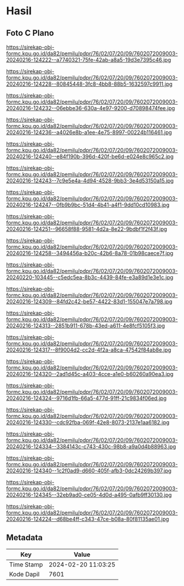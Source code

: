 # Hasil

## Foto C Plano

https://sirekap-obj-formc.kpu.go.id/da82/pemilu/pdpr/76/02/07/20/09/7602072009003-20240216-124222--a7740321-75fe-42ab-a8a5-19d3e7395c46.jpg

https://sirekap-obj-formc.kpu.go.id/da82/pemilu/pdpr/76/02/07/20/09/7602072009003-20240216-124228--80845448-3fc8-4bb8-88b5-1632597c9911.jpg

https://sirekap-obj-formc.kpu.go.id/da82/pemilu/pdpr/76/02/07/20/09/7602072009003-20240216-124232--06ebbe36-630a-4e97-9200-d70898474fee.jpg

https://sirekap-obj-formc.kpu.go.id/da82/pemilu/pdpr/76/02/07/20/09/7602072009003-20240216-124236--a4026e8b-a1ee-4e75-8997-00224b116461.jpg

https://sirekap-obj-formc.kpu.go.id/da82/pemilu/pdpr/76/02/07/20/09/7602072009003-20240216-124240--e84f190b-396d-420f-be6d-e024e8c965c2.jpg

https://sirekap-obj-formc.kpu.go.id/da82/pemilu/pdpr/76/02/07/20/09/7602072009003-20240216-124243--7c9e5e4a-4d94-4528-9bb3-3e4d53150a15.jpg

https://sirekap-obj-formc.kpu.go.id/da82/pemilu/pdpr/76/02/07/20/09/7602072009003-20240216-124247--0fb9b9bc-51d4-4b41-a4f1-9dd10cd10983.jpg

https://sirekap-obj-formc.kpu.go.id/da82/pemilu/pdpr/76/02/07/20/09/7602072009003-20240216-124251--96658f88-9581-4d2a-8e22-9bdbf1f2f43f.jpg

https://sirekap-obj-formc.kpu.go.id/da82/pemilu/pdpr/76/02/07/20/09/7602072009003-20240216-124258--3494456a-b20c-42b6-8a78-01b98caece7f.jpg

https://sirekap-obj-formc.kpu.go.id/da82/pemilu/pdpr/76/02/07/20/09/7602072009003-20240220-103445--c5edc5ea-8b3c-4439-84fe-e3a89d1e3e1c.jpg

https://sirekap-obj-formc.kpu.go.id/da82/pemilu/pdpr/76/02/07/20/09/7602072009003-20240216-124309--84fd2c42-be57-4422-83d1-155047e7a798.jpg

https://sirekap-obj-formc.kpu.go.id/da82/pemilu/pdpr/76/02/07/20/09/7602072009003-20240216-124313--2851b911-678b-43ed-a611-4e8fcf5105f3.jpg

https://sirekap-obj-formc.kpu.go.id/da82/pemilu/pdpr/76/02/07/20/09/7602072009003-20240216-124317--8f9004d2-cc2d-4f2a-a8ca-47542f84ab8e.jpg

https://sirekap-obj-formc.kpu.go.id/da82/pemilu/pdpr/76/02/07/20/09/7602072009003-20240216-124320--2ad1d45c-a403-4cce-a1e0-b60260a90ea3.jpg

https://sirekap-obj-formc.kpu.go.id/da82/pemilu/pdpr/76/02/07/20/09/7602072009003-20240216-124324--9716d1fb-66a5-477d-91ff-21c9834f06ed.jpg

https://sirekap-obj-formc.kpu.go.id/da82/pemilu/pdpr/76/02/07/20/09/7602072009003-20240216-124330--cdc92fba-069f-42e8-8073-2137e1aa6182.jpg

https://sirekap-obj-formc.kpu.go.id/da82/pemilu/pdpr/76/02/07/20/09/7602072009003-20240216-124334--3384143c-c743-430c-98b8-a9a0d4b88963.jpg

https://sirekap-obj-formc.kpu.go.id/da82/pemilu/pdpr/76/02/07/20/09/7602072009003-20240216-124340--1c2f0ad9-d660-405f-afb3-0dc24269b397.jpg

https://sirekap-obj-formc.kpu.go.id/da82/pemilu/pdpr/76/02/07/20/09/7602072009003-20240216-124345--32eb9ad0-ce05-4d0d-a495-0afb9ff30130.jpg

https://sirekap-obj-formc.kpu.go.id/da82/pemilu/pdpr/76/02/07/20/09/7602072009003-20240216-124224--d68be4ff-c343-47ce-b08a-80f81135ae01.jpg


## Metadata

| Key        | Value               |
| ---------- | ------------------- |
| Time Stamp | 2024-02-20 11:03:25 |
| Kode Dapil | 7601                |



